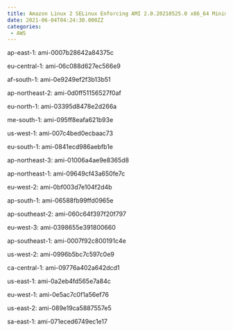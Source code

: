 ```yaml
---
title: Amazon Linux 2 SELinux Enforcing AMI 2.0.20210525.0 x86_64 Minimal HVM gp2
date: 2021-06-04T04:24:30.000ZZ
categories:
 - AWS
---
```


ap-east-1: ami-0007b28642a84375c

eu-central-1: ami-06c088d627ec566e9

af-south-1: ami-0e9249ef2f3b13b51

ap-northeast-2: ami-0d0ff51156527f0af

eu-north-1: ami-03395d8478e2d266a

me-south-1: ami-095ff8eafa621b93e

us-west-1: ami-007c4bed0ecbaac73

eu-south-1: ami-0841ecd986aebfb1e

ap-northeast-3: ami-01006a4ae9e8365d8

ap-northeast-1: ami-09649cf43a650fe7c

eu-west-2: ami-0bf003d7e104f2d4b

ap-south-1: ami-06588fb99ffd0965e

ap-southeast-2: ami-060c64f397f20f797

eu-west-3: ami-0398655e391800660

ap-southeast-1: ami-0007f92c800191c4e

us-west-2: ami-0996b5bc7c597c0e9

ca-central-1: ami-09776a402a642dcd1

us-east-1: ami-0a2eb4fd565e7a84c

eu-west-1: ami-0e5ac7c0f1a56ef76

us-east-2: ami-089e19ca5887557e5

sa-east-1: ami-071eced6749ec1e17

